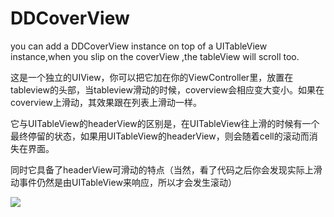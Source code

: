 # DDCoverView
you can add a DDCoverView instance on top of a UITableView instance,when you slip on the coverView ,the tableView will scroll too.

  这是一个独立的UIView，你可以把它加在你的ViewController里，放置在tableview的头部，当tableview滑动的时候，coverview会相应变大变小。如果在coverview上滑动，其效果跟在列表上滑动一样。
  
  它与UITableView的headerView的区别是，在UITableView往上滑的时候有一个最终停留的状态，如果用UITableView的headerView，则会随着cell的滚动而消失在界面。
  
  同时它具备了headerView可滑动的特点（当然，看了代码之后你会发现实际上滑动事件仍然是由UITableView来响应，所以才会发生滚动）
  
  ![](https://github.com/tondyzhang/DDCoverView/raw/master/DDCoverView.gif)
